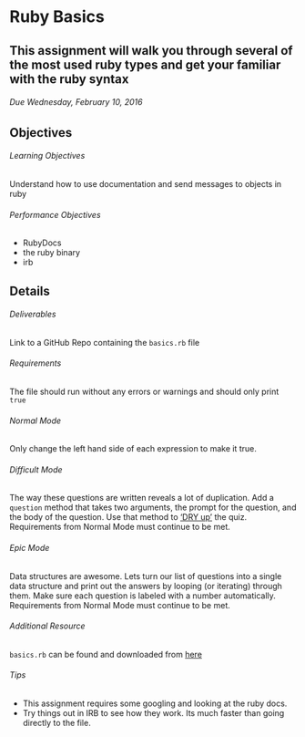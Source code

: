 # Ruby Basics
## This assignment will walk you through several of the most used ruby types and get your familiar with the ruby syntax
###### Due Wednesday, February 10, 2016

## Objectives
###### Learning Objectives
Understand how to use documentation and send messages to objects in ruby

###### Performance Objectives
* RubyDocs
* the ruby binary
* irb

## Details
###### Deliverables
Link to a GitHub Repo containing the `basics.rb` file

###### Requirements
The file should run without any errors or warnings and should only print `true`

###### Normal Mode
Only change the left hand side of each expression to make it true.

###### Difficult Mode
The way these questions are written reveals a lot of duplication. Add a `question` method that takes two arguments, the prompt for the question, and the body of the question. Use that method to [‘DRY up’](https://en.wikipedia.org/wiki/Don%27t_repeat_yourself) the quiz. Requirements from Normal Mode must continue to be met.

###### Epic Mode
Data structures are awesome. Lets turn our list of questions into a single data structure and print out the answers by looping (or iterating) through them. Make sure each question is labeled with a number automatically. Requirements from Normal Mode must continue to be met.

###### Additional Resource
`basics.rb` can be found and downloaded from [here](https://gist.github.com/jah2488/1be33c0b78269f97d908)

###### Tips
* This assignment requires some googling and looking at the ruby docs.
* Try things out in IRB to see how they work. Its much faster than going directly to the file.
